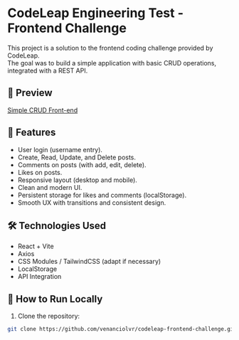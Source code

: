 # CodeLeap Engineering Test - Frontend Challenge

This project is a solution to the frontend coding challenge provided by CodeLeap.  
The goal was to build a simple application with basic CRUD operations, integrated with a REST API.

## 📸 Preview

[Simple CRUD Front-end](https://codeleap-frontend-challenge-eight.vercel.app/)

## 🚀 Features

- User login (username entry).
- Create, Read, Update, and Delete posts.
- Comments on posts (with add, edit, delete).
- Likes on posts.
- Responsive layout (desktop and mobile).
- Clean and modern UI.
- Persistent storage for likes and comments (localStorage).
- Smooth UX with transitions and consistent design.

## 🛠️ Technologies Used

- React + Vite
- Axios
- CSS Modules / TailwindCSS (adapt if necessary)
- LocalStorage
- API Integration

## 🧩 How to Run Locally

1. Clone the repository:

```bash
git clone https://github.com/venanciolvr/codeleap-frontend-challenge.git
